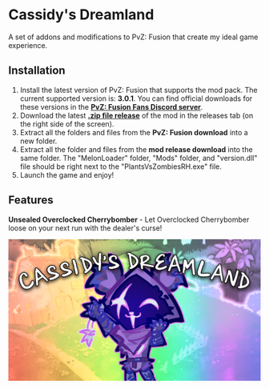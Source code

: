 # Cassidy's Dreamland
A set of addons and modifications to PvZ: Fusion that create my ideal game experience.

## Installation

1. Install the latest version of PvZ: Fusion that supports the mod pack. The current supported version is: **3.0.1**. You can find official downloads for these versions in the [**PvZ: Fusion Fans Discord server**](https://discord.gg/pvzfusion).
2. Download the latest [**.zip file release**](https://github.com/SillyStar-Github/Cassidys-Dreamland/releases/latest) of the mod in the releases tab (on the right side of the screen).
3. Extract all the folders and files from the **PvZ: Fusion download** into a new folder.
4. Extract all the folder and files from the **mod release download** into the same folder. The "MelonLoader" folder, "Mods" folder, and "version.dll" file should be right next to the "PlantsVsZombiesRH.exe" file.
5. Launch the game and enjoy!

## Features
**Unsealed Overclocked Cherrybomber** - Let Overclocked Cherrybomber loose on your next run with the dealer's curse!

![preview](https://github.com/SillyStar-Github/Cassidys-Dreamland/blob/main/cassidy's%20dreamland.png?raw=true)
